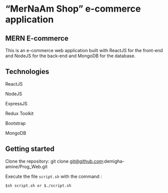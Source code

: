 # “MerNaAm Shop” e-commerce application

## MERN E-commerce

This is an e-commerce web application built with ReactJS for the front-end and NodeJS for the back-end and MongoDB for the database.

## Technologies
ReactJS

NodeJS

ExpressJS

Redux Toolkit

Bootstrap

MongoDB

## Getting started
Clone the repository: git clone git@github.com:demigha-amine/Prog_Web.git

Execute the file `script.sh` with the command :

    $sh script.sh or $./script.sh
